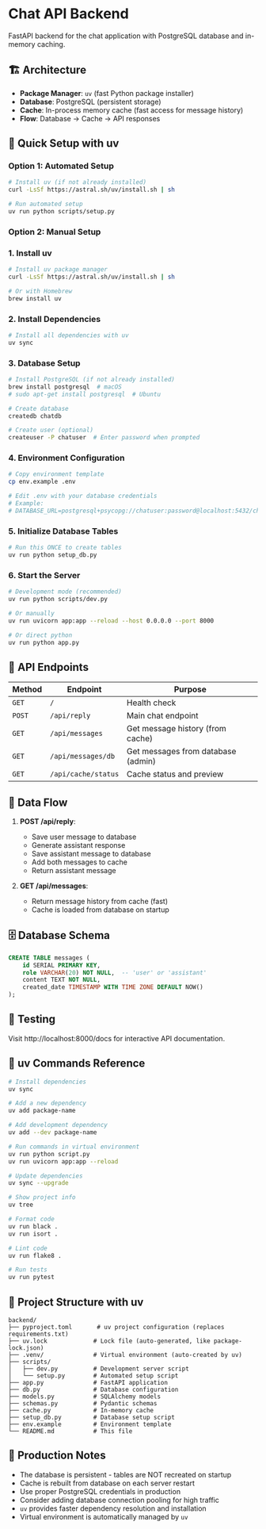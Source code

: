 # Chat API Backend

FastAPI backend for the chat application with PostgreSQL database and in-memory caching.

## 🏗️ Architecture

- **Package Manager**: `uv` (fast Python package installer)
- **Database**: PostgreSQL (persistent storage)
- **Cache**: In-process memory cache (fast access for message history)
- **Flow**: Database → Cache → API responses

## 🚀 Quick Setup with uv

### Option 1: Automated Setup
```bash
# Install uv (if not already installed)
curl -LsSf https://astral.sh/uv/install.sh | sh

# Run automated setup
uv run python scripts/setup.py
```

### Option 2: Manual Setup

### 1. Install uv
```bash
# Install uv package manager
curl -LsSf https://astral.sh/uv/install.sh | sh

# Or with Homebrew
brew install uv
```

### 2. Install Dependencies
```bash
# Install all dependencies with uv
uv sync
```

### 3. Database Setup
```bash
# Install PostgreSQL (if not already installed)
brew install postgresql  # macOS
# sudo apt-get install postgresql  # Ubuntu

# Create database
createdb chatdb

# Create user (optional)
createuser -P chatuser  # Enter password when prompted
```

### 4. Environment Configuration
```bash
# Copy environment template
cp env.example .env

# Edit .env with your database credentials
# Example:
# DATABASE_URL=postgresql+psycopg://chatuser:password@localhost:5432/chatdb
```

### 5. Initialize Database Tables
```bash
# Run this ONCE to create tables
uv run python setup_db.py
```

### 6. Start the Server
```bash
# Development mode (recommended)
uv run python scripts/dev.py

# Or manually
uv run uvicorn app:app --reload --host 0.0.0.0 --port 8000

# Or direct python
uv run python app.py
```

## 📡 API Endpoints

| Method | Endpoint | Purpose |
|--------|----------|---------|
| `GET` | `/` | Health check |
| `POST` | `/api/reply` | Main chat endpoint |
| `GET` | `/api/messages` | Get message history (from cache) |
| `GET` | `/api/messages/db` | Get messages from database (admin) |
| `GET` | `/api/cache/status` | Cache status and preview |

## 🔄 Data Flow

1. **POST /api/reply**:
   - Save user message to database
   - Generate assistant response
   - Save assistant message to database
   - Add both messages to cache
   - Return assistant message

2. **GET /api/messages**:
   - Return message history from cache (fast)
   - Cache is loaded from database on startup

## 🗄️ Database Schema

```sql
CREATE TABLE messages (
    id SERIAL PRIMARY KEY,
    role VARCHAR(20) NOT NULL,  -- 'user' or 'assistant'
    content TEXT NOT NULL,
    created_date TIMESTAMP WITH TIME ZONE DEFAULT NOW()
);
```

## 🧪 Testing

Visit http://localhost:8000/docs for interactive API documentation.

## 🔧 uv Commands Reference

```bash
# Install dependencies
uv sync

# Add a new dependency
uv add package-name

# Add development dependency
uv add --dev package-name

# Run commands in virtual environment
uv run python script.py
uv run uvicorn app:app --reload

# Update dependencies
uv sync --upgrade

# Show project info
uv tree

# Format code
uv run black .
uv run isort .

# Lint code
uv run flake8 .

# Run tests
uv run pytest
```

## 📁 Project Structure with uv

```
backend/
├── pyproject.toml       # uv project configuration (replaces requirements.txt)
├── uv.lock             # Lock file (auto-generated, like package-lock.json)
├── .venv/              # Virtual environment (auto-created by uv)
├── scripts/
│   ├── dev.py          # Development server script
│   └── setup.py        # Automated setup script
├── app.py              # FastAPI application
├── db.py               # Database configuration
├── models.py           # SQLAlchemy models
├── schemas.py          # Pydantic schemas
├── cache.py            # In-memory cache
├── setup_db.py         # Database setup script
├── env.example         # Environment template
└── README.md           # This file
```

## 🚀 Production Notes

- The database is persistent - tables are NOT recreated on startup
- Cache is rebuilt from database on each server restart
- Use proper PostgreSQL credentials in production
- Consider adding database connection pooling for high traffic
- `uv` provides faster dependency resolution and installation
- Virtual environment is automatically managed by `uv`
